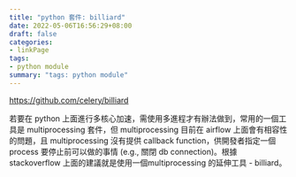 ```yaml
---
title: "python 套件: billiard"
date: 2022-05-06T16:56:29+08:00
draft: false
categories:
- linkPage
tags:
- python module
summary: "tags: python module"
---
```

https://github.com/celery/billiard

若要在 python 上面進行多核心加速，需使用多進程才有辦法做到，常用的一個工具是 multiprocessing 套件，但 multiprocessing 目前在 airflow 上面會有相容性的問題，且 multiprocessing 沒有提供 callback function，供開發者指定一個 process 要停止前可以做的事情 (e.g., 關閉 db connection)。根據 stackoverflow 上面的建議就是使用一個multiprocessing 的延伸工具 - billiard。
